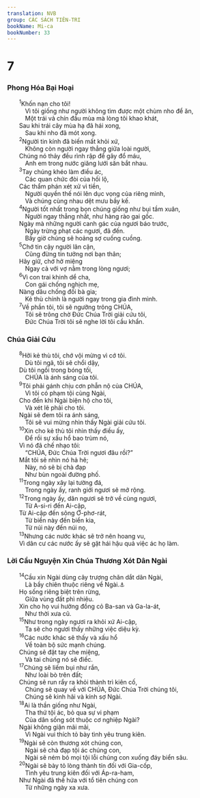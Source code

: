 ```yaml
---
translation: NVB
group: CÁC SÁCH TIÊN-TRI
bookName: Mi-ca 
bookNumber: 33
---
```


<div class="title"><h1>7</h1><h3>Phong Hóa Bại Hoại </h3></div>
<span class="verse mi_7_1">  <sup>1</sup>Khốn nạn cho tôi! <br/>   Vì tôi giống như người không tìm được một chùm nho để ăn, <br/>   Một trái vả chín đầu mùa mà lòng tôi khao khát, <br/>  Sau khi trái cây mùa hạ đã hái xong, <br/>   Sau khi nho đã mót xong. <br/></span>
<span class="verse mi_7_2">  <sup>2</sup>Người tin kính đã biến mất khỏi xứ, <br/>   Không còn người ngay thẳng giữa loài người, <br/>  Chúng nó thảy đều rình rập để gây đổ máu, <br/>   Anh em trong nước giăng lưới săn bắt nhau. <br/></span>
<span class="verse mi_7_3">  <sup>3</sup>Tay chúng khéo làm điều ác, <br/>   Các quan chức đòi của hối lộ, <br/>  Các thẩm phán xét xử vì tiền, <br/>   Người quyền thế nói lên dục vọng của riêng mình, <br/>   Và chúng cùng nhau dệt mưu bầy kế. <br/></span>
<span class="verse mi_7_4">  <sup>4</sup>Người tốt nhất trong bọn chúng giống như bụi tầm xuân, <br/>   Người ngay thẳng nhất, như hàng rào gai gốc. <br/>  Ngày mà những người canh gác của ngươi báo trước, <br/>   Ngày trừng phạt các ngươi, đã đến. <br/>   Bấy giờ chúng sẽ hoảng sợ cuống cuồng. <br/></span>
<span class="verse mi_7_5">  <sup>5</sup>Chớ tin cậy người lân cận, <br/>   Cũng đừng tin tưởng nơi bạn thân; <br/>  Hãy giữ, chớ hở miệng <br/>   Ngay cả với vợ nằm trong lòng ngươi; <br/></span>
<span class="verse mi_7_6">  <sup>6</sup>Vì con trai khinh dể cha, <br/>   Con gái chống nghịch mẹ, <br/>  Nàng dâu chống đối bà gia; <br/>   Kẻ thù chính là người ngay trong gia đình mình. <br/></span>
<span class="verse mi_7_7">  <sup>7</sup>Về phần tôi, tôi sẽ ngưỡng trông CHÚA, <br/>   Tôi sẽ trông chờ Đức Chúa Trời giải cứu tôi, <br/>   Đức Chúa Trời tôi sẽ nghe lời tôi cầu khẩn. <br/></span>
<div class="title"><h3>Chúa Giải Cứu </h3></div>
<span class="verse mi_7_8">  <sup>8</sup>Hỡi kẻ thù tôi, chớ vội mừng vì cớ tôi. <br/>   Dù tôi ngã, tôi sẽ chổi dậy, <br/>  Dù tôi ngồi trong bóng tối, <br/>   CHÚA là ánh sáng của tôi. <br/></span>
<span class="verse mi_7_9">  <sup>9</sup>Tôi phải gánh chịu cơn phẫn nộ của CHÚA, <br/>   Vì tôi có phạm tội cùng Ngài, <br/>  Cho đến khi Ngài biện hộ cho tôi, <br/>   Và xét lẽ phải cho tôi. <br/>  Ngài sẽ đem tôi ra ánh sáng, <br/>   Tôi sẽ vui mừng nhìn thấy Ngài giải cứu tôi. <br/></span>
<span class="verse mi_7_10">  <sup>10</sup>Xin cho kẻ thù tôi nhìn thấy điều ấy, <br/>   Để rồi sự xấu hổ bao trùm nó, <br/>  Vì nó đã chế nhạo tôi: <br/>   “CHÚA, Đức Chúa Trời ngươi đâu rồi?” <br/>  Mắt tôi sẽ nhìn nó hả hê; <br/>   Này, nó sẽ bị chà đạp <br/>   Như bùn ngoài đường phố. <br/></span>
<span class="verse mi_7_11">  <sup>11</sup>Trong ngày xây lại tường đá, <br/>   Trong ngày ấy, ranh giới ngươi sẽ mở rộng. <br/></span>
<span class="verse mi_7_12">  <sup>12</sup>Trong ngày ấy, dân ngươi sẽ trở về cùng ngươi, <br/>   Từ A-si-ri đến Ai-cập, <br/>  Từ Ai-cập đến sông Ơ-phơ-rát, <br/>   Từ biển này đến biển kia, <br/>   Từ núi này đến núi nọ, <br/></span>
<span class="verse mi_7_13">  <sup>13</sup>Nhưng các nước khác sẽ trở nên hoang vu, <br/>  Vì dân cư các nước ấy sẽ gặt hái hậu quả việc ác họ làm. <br/></span>
<div class="title"><h3>Lời Cầu Nguyện Xin Chúa Thương Xót Dân Ngài </h3></div>
<span class="verse mi_7_14">  <sup>14</sup>Cầu xin Ngài dùng cây trượng chăn dắt dân Ngài, <br/>   Là bầy chiên thuộc riêng về Ngài.<a data-toggle="tooltip" data-placement="bottom" title="Nt: Bầy chiên của cơ nghiệp Ngài. Cũng có thể dịch: dân mà Ngài chọn riêng cho Ngài">⚓</a><br/>  Họ sống riêng biệt trên rừng, <br/>   Giữa vùng đất phì nhiêu. <br/>  Xin cho họ vui hưởng đồng cỏ Ba-san và Ga-la-át, <br/>   Như thời xưa cũ. <br/></span>
<span class="verse mi_7_15">  <sup>15</sup>Như trong ngày ngươi ra khỏi xứ Ai-cập, <br/>   Ta sẽ cho ngươi thấy những việc diệu kỳ. <br/></span>
<span class="verse mi_7_16">  <sup>16</sup>Các nước khác sẽ thấy và xấu hổ <br/>   Về toàn bộ sức mạnh chúng. <br/>  Chúng sẽ đặt tay che miệng, <br/>   Và tai chúng nó sẽ điếc. <br/></span>
<span class="verse mi_7_17">  <sup>17</sup>Chúng sẽ liếm bụi như rắn, <br/>   Như loài bò trên đất; <br/>  Chúng sẽ run rẩy ra khỏi thành trì kiên cố, <br/>   Chúng sẽ quay về với CHÚA, Đức Chúa Trời chúng tôi, <br/>   Chúng sẽ kinh hãi và kính sợ Ngài. <br/></span>
<span class="verse mi_7_18">  <sup>18</sup>Ai là thần giống như Ngài, <br/>   Tha thứ tội ác, bỏ qua sự vi phạm <br/>   Của dân sống sót thuộc cơ nghiệp Ngài? <br/>  Ngài không giận mãi mãi, <br/>   Vì Ngài vui thích tỏ bày tình yêu trung kiên. <br/></span>
<span class="verse mi_7_19">  <sup>19</sup>Ngài sẽ còn thương xót chúng con, <br/>   Ngài sẽ chà đạp tội ác chúng con, <br/>   Ngài sẽ ném bỏ mọi tội lỗi chúng con xuống đáy biển sâu. <br/></span>
<span class="verse mi_7_20">  <sup>20</sup>Ngài sẽ bày tỏ lòng thành tín đối với Gia-cốp, <br/>   Tình yêu trung kiên đối với Áp-ra-ham, <br/>  Như Ngài đã thề hứa với tổ tiên chúng con <br/>   Từ những ngày xa xưa. <br/></span>
